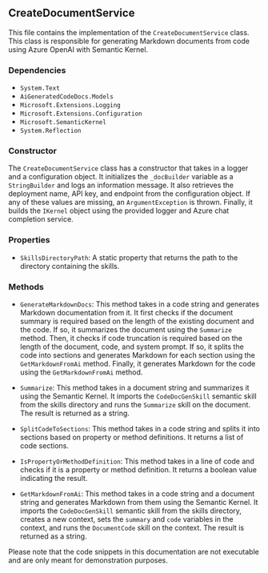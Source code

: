 ## CreateDocumentService

This file contains the implementation of the `CreateDocumentService` class. This class is responsible for generating Markdown documents from code using Azure OpenAI with Semantic Kernel.

### Dependencies

- `System.Text`
- `AiGeneratedCodeDocs.Models`
- `Microsoft.Extensions.Logging`
- `Microsoft.Extensions.Configuration`
- `Microsoft.SemanticKernel`
- `System.Reflection`

### Constructor

The `CreateDocumentService` class has a constructor that takes in a logger and a configuration object. It initializes the `_docBuilder` variable as a `StringBuilder` and logs an information message. It also retrieves the deployment name, API key, and endpoint from the configuration object. If any of these values are missing, an `ArgumentException` is thrown. Finally, it builds the `IKernel` object using the provided logger and Azure chat completion service.

### Properties

- `SkillsDirectoryPath`: A static property that returns the path to the directory containing the skills.

### Methods

- `GenerateMarkdownDocs`: This method takes in a code string and generates Markdown documentation from it. It first checks if the document summary is required based on the length of the existing document and the code. If so, it summarizes the document using the `Summarize` method. Then, it checks if code truncation is required based on the length of the document, code, and system prompt. If so, it splits the code into sections and generates Markdown for each section using the `GetMarkdownFromAi` method. Finally, it generates Markdown for the code using the `GetMarkdownFromAi` method.

- `Summarize`: This method takes in a document string and summarizes it using the Semantic Kernel. It imports the `CodeDocGenSkill` semantic skill from the skills directory and runs the `Summarize` skill on the document. The result is returned as a string.

- `SplitCodeToSections`: This method takes in a code string and splits it into sections based on property or method definitions. It returns a list of code sections.

- `IsPropertyOrMethodDefinition`: This method takes in a line of code and checks if it is a property or method definition. It returns a boolean value indicating the result.

- `GetMarkdownFromAi`: This method takes in a code string and a document string and generates Markdown from them using the Semantic Kernel. It imports the `CodeDocGenSkill` semantic skill from the skills directory, creates a new context, sets the `summary` and `code` variables in the context, and runs the `DocumentCode` skill on the context. The result is returned as a string.

Please note that the code snippets in this documentation are not executable and are only meant for demonstration purposes.
